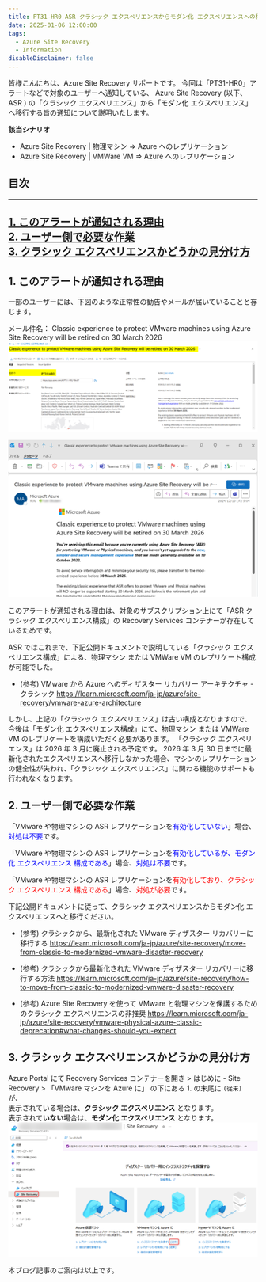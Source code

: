 ```yaml
---
title: PT31-HR0 ASR クラシック エクスペリエンスからモダン化 エクスペリエンスへの移行について
date: 2025-01-06 12:00:00
tags:
  - Azure Site Recovery
  - Information
disableDisclaimer: false
---
```


<!-- more -->
皆様こんにちは、Azure Site Recovery サポートです。
今回は「PT31-HR0」アラートなどで対象のユーザーへ通知している、
Azure Site Recovery (以下、ASR ) の「クラシック エクスペリエンス」から「モダン化 エクスペリエンス」へ移行する旨の通知について説明いたします。

**該当シナリオ**
- Azure Site Recovery | 物理マシン ⇒ Azure へのレプリケーション
- Azure Site Recovery | VMWare VM ⇒ Azure へのレプリケーション

## 目次
-----------------------------------------------------------
[1. このアラートが通知される理由](#1)  
[2. ユーザー側で必要な作業](#2)  
[3. クラシック エクスペリエンスかどうかの見分け方](#3) 
-----------------------------------------------------------

## <a id="1"></a> 1. このアラートが通知される理由
一部のユーザーには、下図のような正常性の勧告やメールが届いていることと存じます。

メール件名：
Classic experience to protect VMware machines using Azure Site Recovery will be retired on 30 March 2026
![](./MoveClassicToModernizedAsrComponent/001.png)

![](./MoveClassicToModernizedAsrComponent/002.png)

このアラートが通知される理由は、対象のサブスクリプション上にて「ASR クラシック エクスペリエンス構成」の Recovery Services コンテナーが存在しているためです。

ASR ではこれまで、下記公開ドキュメントで説明している「クラシック エクスペリエンス構成」による、物理マシン または VMWare VM のレプリケート構成が可能でした。

- (参考) VMware から Azure へのディザスター リカバリー アーキテクチャ - クラシック
  https://learn.microsoft.com/ja-jp/azure/site-recovery/vmware-azure-architecture

しかし、上記の「クラシック エクスペリエンス」は古い構成となりますので、今後は「モダン化 エクスペリエンス構成」にて、物理マシン または VMWare VM のレプリケートを構成いただく必要があります。
「クラシック エクスペリエンス」は 2026 年 3 月に廃止される予定です。
2026 年 3 月 30 日までに最新化されたエクスペリエンスへ移行しなかった場合、マシンのレプリケーションの健全性が失われ、「クラシック エクスペリエンス」に関わる機能のサポートも行われなくなります。

## <a id="2"></a> 2. ユーザー側で必要な作業

「VMware や物理マシンの ASR レプリケーションを<font color="Blue">有効化していない</font>」場合、<font color="Blue">対処は不要</font>です。

「VMware や物理マシンの ASR レプリケーションを<font color="Blue">有効化しているが、モダン化 エクスペリエンス 構成である</font>」場合、<font color="Blue">対処は不要</font>です。

「VMware や物理マシンの ASR レプリケーションを<font color="Red">有効化しており、クラシック エクスペリエンス 構成である</font>」場合、<font color="Red">対処が必要</font>です。

下記公開ドキュメントに従って、クラシック エクスペリエンスからモダン化 エクスペリエンスへと移行ください。

- (参考) クラシックから、最新化された VMware ディザスター リカバリーに移行する
  https://learn.microsoft.com/ja-jp/azure/site-recovery/move-from-classic-to-modernized-vmware-disaster-recovery

- (参考) クラシックから最新化された VMware ディザスター リカバリーに移行する方法
  https://learn.microsoft.com/ja-jp/azure/site-recovery/how-to-move-from-classic-to-modernized-vmware-disaster-recovery

- (参考) Azure Site Recovery を使って VMware と物理マシンを保護するためのクラシック エクスペリエンスの非推奨
https://learn.microsoft.com/ja-jp/azure/site-recovery/vmware-physical-azure-classic-deprecation#what-changes-should-you-expect


## <a id="3"></a> 3. クラシック エクスペリエンスかどうかの見分け方
Azure Portal にて Recovery Services コンテナーを開き > はじめに - Site Recovery > 「VMware マシンを Azure に」 の下にある 1. の末尾に `(従来)` が、  
表示されている場合は、**クラシック エクスペリエンス** となります。  
表示されて**いない**場合は、**モダン化 エクスペリエンス** となります。
![](./MoveClassicToModernizedAsrComponent/003.png)

本ブログ記事のご案内は以上です。